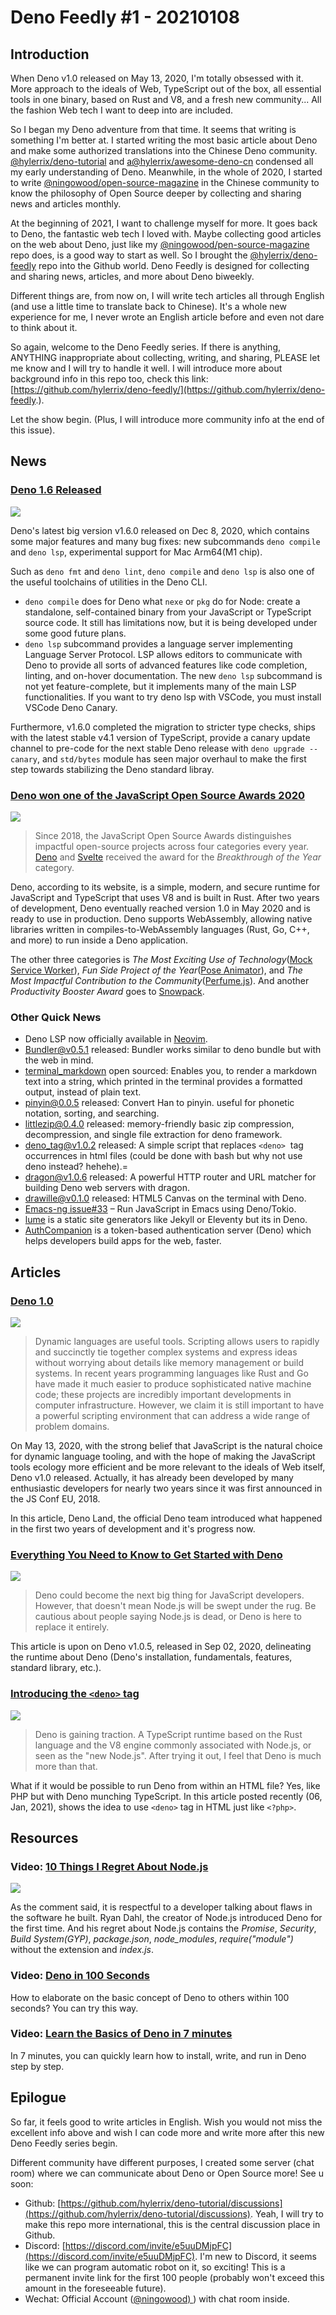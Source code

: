 # Deno Feedly #1 - 20210108

## Introduction

When Deno v1.0 released on May 13, 2020, I'm totally obsessed with it. More approach to the ideals of Web, TypeScript out of the box, all essential tools in one binary, based on Rust and V8, and a fresh new community... All the fashion Web tech I want to deep into are included.

So I began my Deno adventure from that time. It seems that writing is something I'm better at. I started writing the most basic article about Deno and make some authorized translations into the Chinese Deno community. [@hylerrix/deno-tutorial](https://github.com/hylerrix/deno-tutorial) and [a@hylerrix/awesome-deno-cn](https://github.com/hylerrix/awesome-deno-cn) condensed all my early understanding of Deno. Meanwhile, in the whole of 2020, I started to write [@ningowood/open-source-magazine](https://github.com/ningowood/open-source-magazine) in the Chinese community to know the philosophy of Open Source deeper by collecting and sharing news and articles monthly.

At the beginning of 2021, I want to challenge myself for more. It goes back to Deno, the fantastic web tech I loved with. Maybe collecting good articles on the web about Deno, just like my [@ningowood/pen-source-magazine](https://github.com/ningowood/open-source-magazine) repo does, is a good way to start as well. So I brought the [@hylerrix/deno-feedly](https://github.com/hylerrix/deno-feedly/) repo into the Github world. Deno Feedly is designed for collecting and sharing news, articles, and more about Deno biweekly.

Different things are, from now on, I will write tech articles all through English (and use a little time to translate back to Chinese). It's a whole new experience for me, I never wrote an English article before and even not dare to think about it.

So again, welcome to the Deno Feedly series. If there is anything, ANYTHING inappropriate about collecting, writing, and sharing, PLEASE let me know and I will try to handle it well. I will introduce more about background info in this repo too, check this link: [https://github.com/hylerrix/deno-feedly/](https://github.com/hylerrix/deno-feedly.).

Let the show begin. (Plus, I will introduce more community info at the end of this issue).

## News

### [Deno 1.6 Released](https://deno.land/posts/v1.6)

![](https://cdn.nlark.com/yuque/0/2021/png/86548/1610003283055-85dce9e7-4dce-492e-a052-d91d1e3153b2.png#align=left&display=inline&height=287&margin=%5Bobject%20Object%5D&name=image.png&originHeight=1048&originWidth=2106&size=1203494&status=done&style=none&width=576)

Deno's latest big version v1.6.0 released on Dec 8, 2020, which contains some major features and many bug fixes: new subcommands `deno compile` and `deno lsp`, experimental support for Mac Arm64(M1 chip).

Such as `deno fmt` and `deno lint`, `deno compile` and `deno lsp` is also one of the useful toolchains of utilities in the Deno CLI.

- `deno compile` does for Deno what `nexe` or `pkg` do for Node: create a standalone, self-contained binary from your JavaScript or TypeScript source code. It still has limitations now, but it is being developed under some good future plans.
- `deno lsp` subcommand provides a language server implementing Language Server Protocol. LSP allows editors to communicate with Deno to provide all sorts of advanced features like code completion, linting, and on-hover documentation. The new `deno lsp` subcommand is not yet feature-complete, but it implements many of the main LSP functionalities. If you want to try deno lsp with VSCode, you must install VSCode Deno Canary.

Furthermore, v1.6.0 completed the migration to stricter type checks, ships with the latest stable v4.1 version of TypeScript, provide a canary update channel to pre-code for the next stable Deno release with `deno upgrade --canary`, and `std/bytes` module has seen major overhaul to make the first step towards stabilizing the Deno standard libray.

### [Deno won one of the JavaScript Open Source Awards 2020](https://www.infoq.com/news/2020/10/js-open-source-award-2020/)

![](https://cdn.nlark.com/yuque/0/2021/png/86548/1610003835814-bb7e34b6-461b-44ca-be12-17e6b3e5f959.png#align=left&display=inline&height=404&margin=%5Bobject%20Object%5D&name=image.png&originHeight=1568&originWidth=2233&size=1086870&status=done&style=none&width=576)

> Since 2018, the JavaScript Open Source Awards distinguishes impactful open-source projects across four categories every year. [Deno](https://deno.land/) and [Svelte](https://svelte.dev/) received the award for the _Breakthrough of the Year_ category.

Deno, according to its website, is a simple, modern, and secure runtime for JavaScript and TypeScript that uses V8 and is built in Rust. After two years of development, Deno eventually reached version 1.0 in May 2020 and is ready to use in production. Deno supports WebAssembly, allowing native libraries written in compiles-to-WebAssembly languages (Rust, Go, C++, and more) to run inside a Deno application.

The other three categories is _The Most Exciting Use of Technology_([Mock Service Worker](https://mswjs.io/)), _Fun Side Project of the Year_([Pose Animator](https://github.com/yemount/pose-animator)), and _The Most Impactful Contribution to the Community_([Perfume.js](https://zizzamia.github.io/perfume/)). And another _Productivity Booster Award_ goes to [Snowpack](https://www.snowpack.dev/).

### Other Quick News

- Deno LSP now officially available in [Neovim](https://github.com/neovim/nvim-lspconfig/blob/master/CONFIG.md#denols).
- [Bundler@v0.5.1](https://github.com/timreichen/Bundler/releases/tag/0.5.1) released: Bundler works similar to deno bundle but with the web in mind.
- [terminal_markdown](https://github.com/littletof/terminal_markdown) open sourced: Enables you, to render a markdown text into a string, which printed in the terminal provides a formatted output, instead of plain text.
- [pinyin@0.0.5](https://deno.land/x/pinyin@0.0.5) released: Convert Han to pinyin. useful for phonetic notation, sorting, and searching.
- [littlezip@0.4.0](https://deno.land/x/littlezip@0.4.0) released: memory-friendly basic zip compression, decompression, and single file extraction for deno framework.
- [deno_tag@v1.0.2](https://deno.land/x/deno_tag@v1.0.2) released: A simple script that replaces `<deno>`  tag occurrences in html files (could be done with bash but why not use deno instead? hehehe).=
- [dragon@v1.0.6](https://github.com/xanny-projects/dragon/releases/tag/v1.0.6) released: A powerful HTTP router and URL matcher for building Deno web servers with dragon.
- [drawille@v0.1.0](https://github.com/littledivy/drawille) released: HTML5 Canvas on the terminal with Deno.
- [Emacs-ng issue#33](https://github.com/emacs-ng/emacs-ng/pull/33) – Run JavaScript in Emacs using Deno/Tokio.
- [lume](https://github.com/lumeland/lume) is a static site generators like Jekyll or Eleventy but its in Deno.
- [AuthCompanion](https://github.com/pmprosociety/authcompanion) is a token-based authentication server (Deno) which helps developers build apps for the web, faster.

## Articles

### [Deno 1.0](https://deno.land/posts/v1)

![](https://cdn.nlark.com/yuque/0/2021/png/86548/1610011302793-6947ad9c-a08b-462b-a131-5309ab515036.png#align=left&display=inline&height=325&margin=%5Bobject%20Object%5D&name=image.png&originHeight=1277&originWidth=2089&size=5362421&status=done&style=none&width=531)

> Dynamic languages are useful tools. Scripting allows users to rapidly and succinctly tie together complex systems and express ideas without worrying about details like memory management or build systems. In recent years programming languages like Rust and Go have made it much easier to produce sophisticated native machine code; these projects are incredibly important developments in computer infrastructure. However, we claim it is still important to have a powerful scripting environment that can address a wide range of problem domains.

On May 13, 2020, with the strong belief that JavaScript is the natural choice for dynamic language tooling, and with the hope of making the JavaScript tools ecology more efficient and be more relevant to the ideals of Web itself, Deno v1.0 released. Actually, it has already been developed by many enthusiastic developers for nearly two years since it was first announced in the JS Conf EU, 2018.

In this article, Deno Land, the official Deno team introduced what happened in the first two years of development and it's progress now. 

### [Everything You Need to Know to Get Started with Deno](https://www.telerik.com/blogs/how-to-get-started-with-deno)

![](https://cdn.nlark.com/yuque/0/2021/png/86548/1610023284679-24fa1eaf-778c-4df0-9b53-9890d15382df.png#align=left&display=inline&height=152&margin=%5Bobject%20Object%5D&name=image.png&originHeight=303&originWidth=1200&size=350734&status=done&style=none&width=600)

> Deno could become the next big thing for JavaScript developers. However, that doesn't mean Node.js will be swept under the rug. Be cautious about people saying Node.js is dead, or Deno is here to replace it entirely.

This article is upon on Deno v1.0.5, released in Sep 02, 2020, delineating the runtime about Deno (Deno's installation, fundamentals, features, standard library, etc.).

### [Introducing the `<deno>` tag](https://hugodaniel.com/posts/introducing-deno-tag/)

![](https://cdn.nlark.com/yuque/0/2021/png/86548/1610024257758-e30d7494-fb6b-415f-97df-d8826ab4e3fa.png#align=left&display=inline&height=216&margin=%5Bobject%20Object%5D&name=image.png&originHeight=813&originWidth=2312&size=271554&status=done&style=none&width=613)

> Deno is gaining traction. A TypeScript runtime based on the Rust language and the V8 engine commonly associated with Node.js, or seen as the "new Node.js". After trying it out, I feel that Deno is much more than that.

What if it would be possible to run Deno from within an HTML file? Yes, like PHP but with Deno munching TypeScript. In this article posted recently (06, Jan, 2021), shows the idea to use `<deno>` tag in HTML just like `<?php>`.

## Resources

### Video: [10 Things I Regret About Node.js](https://youtu.be/M3BM9TB-8yA)

![](https://cdn.nlark.com/yuque/0/2021/png/86548/1610026187758-3670942c-6c82-4cf2-8f67-25974e3daf7c.png#align=left&display=inline&height=302&margin=%5Bobject%20Object%5D&name=image.png&originHeight=1338&originWidth=2458&size=4219229&status=done&style=none&width=555)

As the comment said, it is respectful to a developer talking about flaws in the software he built. Ryan Dahl, the creator of Node.js introduced Deno for the first time. And his regret about Node.js contains the _Promise_, _Security_, _Build System(GYP)_, _package.json_, _node_modules_, _require("module")_ without the extension and _index.js_.

### Video: [Deno in 100 Seconds](https://youtu.be/F0G9lZ7gecE)

How to elaborate on the basic concept of Deno to others within 100 seconds? You can try this way.

### Video: [Learn the Basics of Deno in 7 minutes](https://youtu.be/VQ8Jb7GLHgk)

In 7 minutes, you can quickly learn how to install, write, and run in Deno step by step.

## Epilogue

So far, it feels good to write articles in English. Wish you would not miss the excellent info above and wish I can code more and write more after this new Deno Feedly series begin.

Different community have different purposes, I created some server (chat room) where we can communicate about Deno or Open Source more! See u soon:

- Github: [https://github.com/hylerrix/deno-tutorial/discussions](https://github.com/hylerrix/deno-tutorial/discussions). Yeah, I will try to make this repo more international, this is the central discussion place in Github.
- Discord: [https://discord.com/invite/e5uuDMjpFC](https://discord.com/invite/e5uuDMjpFC). I'm new to Discord, it seems like we can program automatic robot on it, so exciting! This is a permanent invite link for the first 100 people (probably won't exceed this amount in the foreseeable future).
- Wechat: Official Account ([@ningowood) ](/ningowood) ) with chat room inside.
